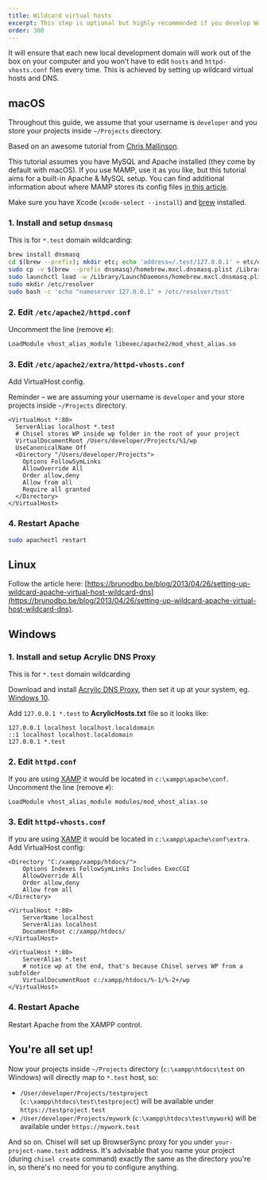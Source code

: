 ```yaml
---
title: Wildcard virtual hosts
excerpt: This step is optional but highly recommended if you develop WordPress projects
order: 300
---
```


It will ensure that each new local development domain will work out of the box on your computer and you won’t have to edit `hosts` and `httpd-vhosts.conf` files every time. This is achieved by setting up wildcard virtual hosts and DNS.

## macOS

Throughout this guide, we assume that your username is `developer` and you store your projects inside `~/Projects` directory.

Based on an awesome tutorial from [Chris Mallinson](https://mallinson.ca/osx-web-development/).

This tutorial assumes you have MySQL and Apache installed (they come by default with macOS). If you use MAMP, use it as you like, but this tutorial aims for a built-in Apache & MySQL setup. You can find additional information about where MAMP stores its config files [in this article](https://dev.to/crankysparrow/configuring-virtual-hosts-with-mamp-f3i).

Make sure you have Xcode (`xcode-select --install`) and [brew](https://brew.sh/) installed.

### 1. Install and setup `dnsmasq`

This is for `*.test` domain wildcarding:

```bash
brew install dnsmasq
cd $(brew --prefix); mkdir etc; echo 'address=/.test/127.0.0.1' > etc/dnsmasq.conf
sudo cp -v $(brew --prefix dnsmasq)/homebrew.mxcl.dnsmasq.plist /Library/LaunchDaemons
sudo launchctl load -w /Library/LaunchDaemons/homebrew.mxcl.dnsmasq.plist
sudo mkdir /etc/resolver
sudo bash -c 'echo "nameserver 127.0.0.1" > /etc/resolver/test'
```

### 2. Edit `/etc/apache2/httpd.conf`

Uncomment the line (remove `#`):

```bash
LoadModule vhost_alias_module libexec/apache2/mod_vhost_alias.so
```

### 3. Edit `/etc/apache2/extra/httpd-vhosts.conf`

Add VirtualHost config.

Reminder – we are assuming your username is `developer` and your store projects inside `~/Projects` directory.

```apacheconf
<VirtualHost *:80>
  ServerAlias localhost *.test
  # Chisel stores WP inside wp folder in the root of your project
  VirtualDocumentRoot /Users/developer/Projects/%1/wp
  UseCanonicalName Off
  <Directory "/Users/developer/Projects">
    Options FollowSymLinks
    AllowOverride All
    Order allow,deny
    Allow from all
    Require all granted
  </Directory>
</VirtualHost>
```

### 4. Restart Apache

```bash
sudo apachectl restart
```

## Linux

Follow the article here: [https://brunodbo.be/blog/2013/04/26/setting-up-wildcard-apache-virtual-host-wildcard-dns](https://brunodbo.be/blog/2013/04/26/setting-up-wildcard-apache-virtual-host-wildcard-dns).

## Windows

### 1. Install and setup Acrylic DNS Proxy

This is for `*.test` domain wildcarding

Download and install [Acrylic DNS Proxy](https://mayakron.altervista.org/wikibase/show.php?id=AcrylicHome), then set it up at your system, eg. [Windows 10](http://mayakron.altervista.org/support/acrylic/Windows10Configuration.htm).

Add `127.0.0.1 *.test` to **AcrylicHosts.txt** file so it looks like:

```text
127.0.0.1 localhost localhost.localdomain
::1 localhost localhost.localdomain
127.0.0.1 *.test
```

### 2. Edit `httpd.conf`

If you are using [XAMP](https://www.apachefriends.org/) it would be located in `c:\xampp\apache\conf`. Uncomment the line (remove `#`):

```apacheconf
LoadModule vhost_alias_module modules/mod_vhost_alias.so
```

### 3. Edit `httpd-vhosts.conf`

If you are using [XAMP](https://www.apachefriends.org/) it would be located in `c:\xampp\apache\conf\extra`. Add VirtualHost config:

```apacheconf
<Directory "C:/xampp/xampp/htdocs/">
    Options Indexes FollowSymLinks Includes ExecCGI
    AllowOverride All
    Order allow,deny
    Allow from all
</Directory>

<VirtualHost *:80>
    ServerName localhost
    ServerAlias localhost
    DocumentRoot c:/xampp/htdocs/
</VirtualHost>

<VirtualHost *:80>
    ServerAlias *.test
    # notice wp at the end, that's because Chisel serves WP from a subfolder
    VirtualDocumentRoot c:/xampp/htdocs/%-1/%-2+/wp
</VirtualHost>
```

### 4. Restart Apache

Restart Apache from the XAMPP control.

## You're all set up!

Now your projects inside `~/Projects` directory (`c:\xampp\htdocs\test` on Windows) will directly map to `*.test` host, so:

- `/User/developer/Projects/testproject` (`c:\xampp\htdocs\test\testproject`) will be available under `https://testproject.test`
- `/User/developer/Projects/mywork` (`c:\xampp\htdocs\test\mywork`) will be available under `https://mywork.test`

And so on. Chisel will set up BrowserSync proxy for you under `your-project-name.test` address. It's advisable that you name your project (during `chisel create` command) exactly the same as the directory you're in, so there's no need for you to configure anything.
